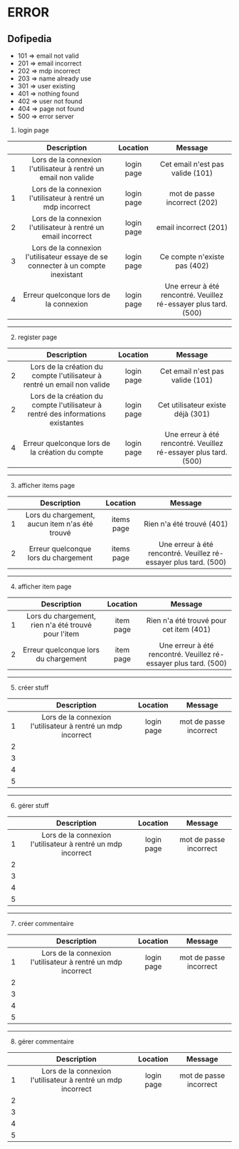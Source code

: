 # ERROR
## Dofipedia

* 101 => email not valid
* 201 => email incorrect
* 202 => mdp incorrect
* 203 => name already use
* 301 => user existing
* 401 => nothing found
* 402 => user not found
* 404 => page not found
* 500 => error server

1. login page

|   |                                   Description                                    |  Location  |                             Message                              |
|---|:--------------------------------------------------------------------------------:|:----------:|:----------------------------------------------------------------:|
| 1 |         Lors de la connexion l'utilisateur à rentré un email non valide          | login page |                 Cet email n'est pas valide (101)                 |
| 1 |           Lors de la connexion l'utilisateur à rentré un mdp incorrect           | login page |                   mot de passe incorrect (202)                   |
| 2 |          Lors de la connexion l'utilisateur à rentré un email incorrect          | login page |                      email incorrect (201)                       |
| 3 | Lors de la connexion l'utilisateur essaye de se connecter à un compte inexistant | login page |                   Ce compte n'existe pas (402)                   |
| 4 |                      Erreur quelconque lors de la connexion                      | login page | Une erreur à été rencontré. Veuillez ré-essayer plus tard. (500) |

---

2. register page

|   |                                   Description                                    |  Location  |                             Message                              |
|---|:--------------------------------------------------------------------------------:|:----------:|:----------------------------------------------------------------:|
| 2 |     Lors de la création du compte l'utilisateur à rentré un email non valide     | login page |                 Cet email n'est pas valide (101)                 |
| 2 | Lors de la création du compte l'utilisateur à rentré des informations existantes | login page |                Cet utilisateur existe déjà (301)                 |
| 4 |                 Erreur quelconque lors de la création du compte                  | login page | Une erreur à été rencontré. Veuillez ré-essayer plus tard. (500) |

---

3. afficher items page

|   |                  Description                   |  Location  |                             Message                              |
|---|:----------------------------------------------:|:----------:|:----------------------------------------------------------------:|
| 1 | Lors du chargement, aucun item n'as été trouvé | items page |                    Rien n'a été trouvé (401)                     |
| 2 |      Erreur quelconque lors du chargement      | items page | Une erreur à été rencontré. Veuillez ré-essayer plus tard. (500) |

---

4. afficher item page

|   |                     Description                     | Location  |                             Message                              |
|---|:---------------------------------------------------:|:---------:|:----------------------------------------------------------------:|
| 1 | Lors du chargement, rien n'a été trouvé pour l'item | item page |             Rien n'a été trouvé pour cet item (401)              |
| 2 |        Erreur quelconque lors du chargement         | item page | Une erreur à été rencontré. Veuillez ré-essayer plus tard. (500) |

---

5. créer stuff

|   |                         Description                          |  Location  |        Message         |
|---|:------------------------------------------------------------:|:----------:|:----------------------:|
| 1 | Lors de la connexion l'utilisateur à rentré un mdp incorrect | login page | mot de passe incorrect |
| 2 |                                                              |            |                        |
| 3 |                                                              |            |                        |
| 4 |                                                              |            |                        |
| 5 |                                                              |            |                        |

---

6. gérer stuff

|   |                         Description                          |  Location  |        Message         |
|---|:------------------------------------------------------------:|:----------:|:----------------------:|
| 1 | Lors de la connexion l'utilisateur à rentré un mdp incorrect | login page | mot de passe incorrect |
| 2 |                                                              |            |                        |
| 3 |                                                              |            |                        |
| 4 |                                                              |            |                        |
| 5 |                                                              |            |                        |

---

7. créer commentaire

|   |                         Description                          |  Location  |        Message         |
|---|:------------------------------------------------------------:|:----------:|:----------------------:|
| 1 | Lors de la connexion l'utilisateur à rentré un mdp incorrect | login page | mot de passe incorrect |
| 2 |                                                              |            |                        |
| 3 |                                                              |            |                        |
| 4 |                                                              |            |                        |
| 5 |                                                              |            |                        |

---

8. gérer commentaire

|   |                         Description                          |  Location  |        Message         |
|---|:------------------------------------------------------------:|:----------:|:----------------------:|
| 1 | Lors de la connexion l'utilisateur à rentré un mdp incorrect | login page | mot de passe incorrect |
| 2 |                                                              |            |                        |
| 3 |                                                              |            |                        |
| 4 |                                                              |            |                        |
| 5 |                                                              |            |                        |
